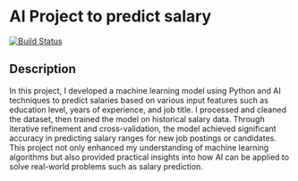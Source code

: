# AI Project to predict salary
[![Build Status](https://drone.mikebgdev.com/api/badges/mikebgdev/salary-predict/status.svg)](https://drone.mikebgdev.com/mikebgdev/salary-predict)

## Description

In this project, I developed a machine learning model using Python and AI techniques to predict salaries based on various input features such as education level, years of experience, and job title. I processed and cleaned the dataset, then trained the model on historical salary data. Through iterative refinement and cross-validation, the model achieved significant accuracy in predicting salary ranges for new job postings or candidates. This project not only enhanced my understanding of machine learning algorithms but also provided practical insights into how AI can be applied to solve real-world problems such as salary prediction. 